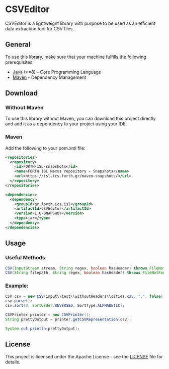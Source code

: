 # CSVEditor

CSVEditor is a lightweight library with purpose to be used as an efficient data extraction tool for CSV files.

## General
To use this library, make sure that your machine fulfills the following prerequisites:
* [Java](https://www.java.com/en/) (>=8) - Core Programming Language
* [Maven](https://maven.apache.org/) - Dependency Management 

## Download
### Without Maven
To use this library without Maven, you can download this project directly and add it as a dependency to your project using your IDE.
### Maven
Add the following to your pom.xml file:
``` xml
<repositories>
  <repository>
    <id>FORTH-ISL-snapshots</id>
    <name>FORTH ISL Nexus repository - Snapshots</name>
    <url>https://isl.ics.forth.gr/maven-snapshots/</url>
  </repository>
</repositories>

<dependencies>
  <dependency>
    <groupId>gr.forth.ics.isl</groupId>
    <artifactId>CSVEditor</artifactId>
    <version>1.0-SNAPSHOT</version>
    <type>jar</type>
  </dependency>
</dependencies>
```

## Usage

### Useful Methods:
``` java
CSV(InputStream stream, String regex, boolean hasHeader) throws FileNotFoundException {...}
CSV(String filepath, String regex, boolean hasHeader) throws FileNotFoundException {...}
```

### Example:
``` java
CSV csv = new CSV(input\\test\\withoutHeaders\\cities.csv, ",", false);
csv.parse();
csv.sort(0, SortOrder.REVERSED, SortType.ALPHABETIC);

CSVPrinter printer = new CSVPrinter();
String prettyOutput = printer.getCSVRepresentation(csv);

System.out.println(prettyOutput);
```


## License

This project is licensed under the Apache License - see the [LICENSE](LICENSE) file for details.

